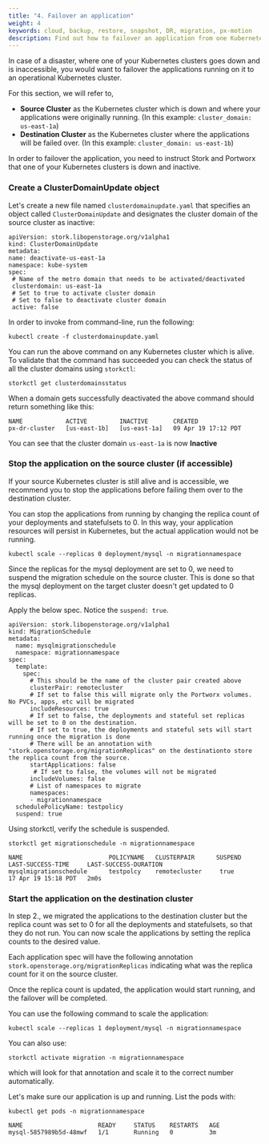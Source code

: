 ```yaml
---
title: "4. Failover an application"
weight: 4
keywords: cloud, backup, restore, snapshot, DR, migration, px-motion
description: Find out how to failover an application from one Kubernetes cluster to another.
---
```


In case of a disaster, where one of your Kubernetes clusters goes down and is inaccessible, you would want to failover the applications running on it to an operational Kubernetes cluster.

For this section, we will refer to,

* **Source Cluster** as the Kubernetes cluster which is down and where your applications were originally running. (In this example: `cluster_domain: us-east-1a`)
* **Destination Cluster** as the Kubernetes cluster where the applications will be failed over. (In this example: `cluster_domain: us-east-1b`)

In order to failover the application, you need to instruct Stork and Portworx that one of your Kubernetes clusters is down and inactive.

### Create a ClusterDomainUpdate object

Let's create a new file named `clusterdomainupdate.yaml` that specifies an object called `ClusterDomainUpdate` and designates the cluster domain of the source cluster as inactive:

 ```text
apiVersion: stork.libopenstorage.org/v1alpha1
kind: ClusterDomainUpdate
metadata:
 name: deactivate-us-east-1a
 namespace: kube-system
spec:
  # Name of the metro domain that needs to be activated/deactivated
  clusterdomain: us-east-1a
  # Set to true to activate cluster domain
  # Set to false to deactivate cluster domain
  active: false
 ```

In order to invoke from command-line, run the following:

```text
kubectl create -f clusterdomainupdate.yaml
```

You can run the above command on any Kubernetes cluster which is alive. To validate that the command has succeeded you can check the status of all the cluster domains using `storkctl`:

```text
storkctl get clusterdomainsstatus
```

When a domain gets successfully deactivated the above command should return something like this:

```
NAME            ACTIVE         INACTIVE       CREATED
px-dr-cluster   [us-east-1b]   [us-east-1a]   09 Apr 19 17:12 PDT
```

You can see that the cluster domain `us-east-1a` is now **Inactive**

### Stop the application on the source cluster (if accessible)

If your source Kubernetes cluster is still alive and is accessible, we recommend you to stop the applications before failing them over to the destination cluster.

You can stop the applications from running by changing the replica count of your deployments and statefulsets to 0. In this way, your application resources will persist in Kubernetes, but the actual application would not be running.

```text
kubectl scale --replicas 0 deployment/mysql -n migrationnamespace
```

Since the replicas for the mysql deployment are set to 0, we need to suspend the migration schedule on the source cluster. This is done so that the mysql deployment on the target cluster doesn't get updated to 0 replicas.

Apply the below spec. Notice the `suspend: true`.

```text
apiVersion: stork.libopenstorage.org/v1alpha1
kind: MigrationSchedule
metadata:
  name: mysqlmigrationschedule
  namespace: migrationnamespace
spec:
  template:
    spec:
      # This should be the name of the cluster pair created above
      clusterPair: remotecluster
      # If set to false this will migrate only the Portworx volumes. No PVCs, apps, etc will be migrated
      includeResources: true
      # If set to false, the deployments and stateful set replicas will be set to 0 on the destination.
      # If set to true, the deployments and stateful sets will start running once the migration is done
      # There will be an annotation with "stork.openstorage.org/migrationReplicas" on the destinationto store the replica count from the source.
      startApplications: false
       # If set to false, the volumes will not be migrated
      includeVolumes: false
      # List of namespaces to migrate
      namespaces:
      - migrationnamespace
  schedulePolicyName: testpolicy
  suspend: true
```

Using storkctl, verify the schedule is suspended.

```text
storkctl get migrationschedule -n migrationnamespace
```

```output
NAME                        POLICYNAME   CLUSTERPAIR      SUSPEND   LAST-SUCCESS-TIME     LAST-SUCCESS-DURATION
mysqlmigrationschedule      testpolcy    remotecluster     true      17 Apr 19 15:18 PDT   2m0s
```


### Start the application on the destination cluster

In step 2., we migrated the applications to the destination cluster but the replica count was set to 0 for all the deployments and statefulsets, so that they do not run.
You can now scale the applications by setting the replica counts to the desired value.

Each application spec will have the following annotation `stork.openstorage.org/migrationReplicas` indicating what was the replica count for it on the source cluster.

Once the replica count is updated, the application would start running, and the failover will be completed.

You can use the following command to scale the application:

```text
kubectl scale --replicas 1 deployment/mysql -n migrationnamespace
```

You can also use:

```text
storkctl activate migration -n migrationnamespace
```

which will look for that annotation and scale it to the correct number automatically.

Let's make sure our application is up and running. List the pods with:

```text
kubectl get pods -n migrationnamespace
```

```output
NAME                     READY     STATUS    RESTARTS   AGE
mysql-5857989b5d-48mwf   1/1       Running   0          3m
```
